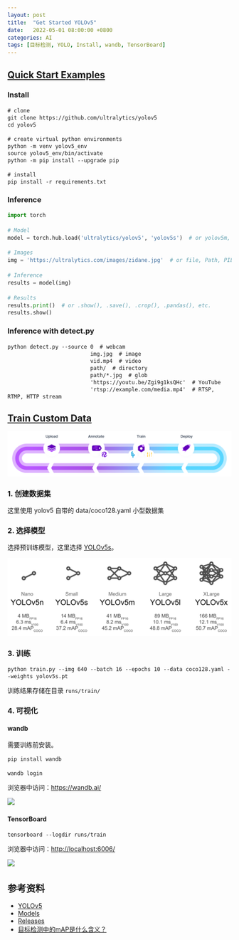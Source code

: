 ```yaml
---
layout: post
title:  "Get Started YOLOv5"
date:   2022-05-01 08:00:00 +0800
categories: AI
tags: [目标检测, YOLO, Install, wandb, TensorBoard]
---
```


## [Quick Start Examples](https://github.com/ultralytics/yolov5#quick-start-examples)

### Install
```shell
# clone
git clone https://github.com/ultralytics/yolov5
cd yolov5

# create virtual python environments
python -m venv yolov5_env
source yolov5_env/bin/activate
python -m pip install --upgrade pip

# install
pip install -r requirements.txt
```

### Inference
```py
import torch

# Model
model = torch.hub.load('ultralytics/yolov5', 'yolov5s')  # or yolov5m, yolov5l, yolov5x, custom

# Images
img = 'https://ultralytics.com/images/zidane.jpg'  # or file, Path, PIL, OpenCV, numpy, list

# Inference
results = model(img)

# Results
results.print()  # or .show(), .save(), .crop(), .pandas(), etc.
results.show()
```

### Inference with detect.py
```shell
python detect.py --source 0  # webcam
                          img.jpg  # image
                          vid.mp4  # video
                          path/  # directory
                          path/*.jpg  # glob
                          'https://youtu.be/Zgi9g1ksQHc'  # YouTube
                          'rtsp://example.com/media.mp4'  # RTSP, RTMP, HTTP stream
```

## [Train Custom Data](https://github.com/ultralytics/yolov5/wiki/Train-Custom-Data)
![](/images/2022/yolov5/train-on-custom-data.png)

### 1. 创建数据集
这里使用 yolov5 自带的 data/coco128.yaml 小型数据集

### 2. 选择模型
选择预训练模型，这里选择 [YOLOv5s](https://github.com/ultralytics/yolov5/blob/master/models/yolov5s.yaml)。

![](/images/2022/yolov5/model_comparison.png)

### 3. 训练
```shell
python train.py --img 640 --batch 16 --epochs 10 --data coco128.yaml --weights yolov5s.pt
```

训练结果存储在目录 ```runs/train/```

### 4. 可视化
#### wandb
需要训练前安装。
```shell
pip install wandb

wandb login
```

浏览器中访问：[https://wandb.ai/<username>](https://wandb.ai)

![](https://user-images.githubusercontent.com/26833433/135390767-c28b050f-8455-4004-adb0-3b730386e2b2.png)

#### TensorBoard
```shell
tensorboard --logdir runs/train
```

浏览器中访问：[http://localhost:6006/](http://localhost:6006/)

![](https://img-blog.csdnimg.cn/20210422112215790.png)

## 参考资料
* [YOLOv5](https://github.com/ultralytics/yolov5)
* [Models](https://github.com/ultralytics/yolov5/tree/master/models)
* [Releases](https://github.com/ultralytics/yolov5/releases)
* [目标检测中的mAP是什么含义？](https://www.zhihu.com/question/53405779)
